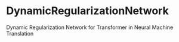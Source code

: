 # DynamicRegularizationNetwork
Dynamic Regularization Network for Transformer in Neural Machine Translation 
